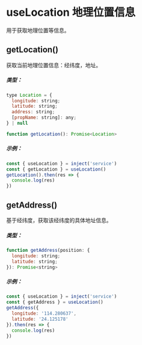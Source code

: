 # useLocation 地理位置信息

用于获取地理位置等信息。

## getLocation()
获取当前地理位置信息：经纬度，地址。

##### 类型：
```js
type Location = {
  longitude: string;
  latitude: string;
  address: string;
  [propName: string]: any;
} | null

function getLocation(): Promise<Location>
```

##### 示例：
```js
const { useLocation } = inject('service')
const { getLocation } = useLocation()
getLocation().then(res => {
  console.log(res)
})
```

## getAddress()
基于经纬度，获取该经纬度的具体地址信息。

##### 类型：
```js
function getAddress(position: {
  longitude: string;
  latitude: string;
}): Promise<string>
```

##### 示例：
```js
const { useLocation } = inject('service')
const { getAddress } = useLocation()
getAddress({
  longitude: '114.280637',
  latitude: '24.125178'
}).then(res => {
  console.log(res)
})
```
